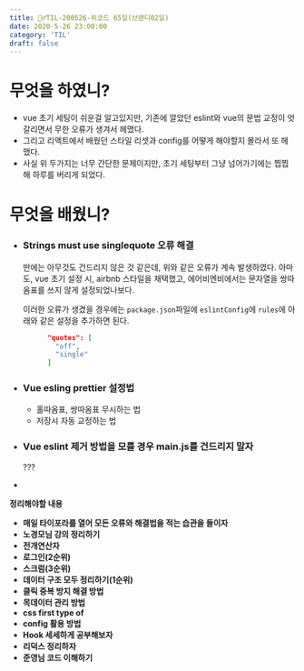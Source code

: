 ```yaml
---
title: 🏃‍♂️TIL-200526-위코드 65일(브랜디02일)
date: 2020-5-26 23:00:00
category: 'TIL'
draft: false
---
```




# 무엇을 하였니?

- vue 초기 세팅이 쉬운걸 알고있지만, 기존에 깔았던 eslint와 vue의 문법 교정이 엇갈리면서 무한 오류가 생겨서 헤맸다.
- 그리고 리액트에서 배웠던 스타일 리셋과 config를 어떻게 해야할지 몰라서 또 헤맸다.
- 사실 위 두가지는 너무 간단한 문제이지만, 초기 세팅부터 그냥 넘어가기에는 찝찝해 하루를 버리게 되었다.

# 무엇을 배웠니?

- ### Strings must use singlequote 오류 해결

  딴에는 아무것도 건드리지 않은 것 같은데, 위와 같은 오류가 계속 발생하였다. 아마도, vue 초기 설정 시, airbnb 스타일을 채택했고, 에어비엔비에서는 문자열을 쌍따옴표를 쓰지 않게 설정되었나보다.
  
  이러한 오류가 생겼을 경우에는 `package.json`파일에 `eslintConfig`에 `rules`에 아래와 같은 설정을 추가하면 된다.
  
  ```json
        "quotes": [
          "off",
          "single"
        ]
  ```
  
- ### Vue esling prettier 설정법 

  - 홀따옴표, 쌍따옴표 무시하는 법
  - 저장시 자동 교정하는 법

- ### Vue eslint 제거 방법을 모를 경우 main.js를 건드리지 말자

  ???

- 

**정리해야할 내용**

- **매일 타이포라를 열어 모든 오류와 해결법을 적는 습관을 들이자**
- **노경모님 강의 정리하기**
- **전개연산자**
- **로그인(2순위)**
- **스크럼(3순위)**
- **데이터 구조 모두 정리하기(1순위)**
- **클릭 중복 방지 해결 방법**
- **목데이터 관리 방법**
- **css first type of**
- **config 활용 방법**
- **Hook 세세하게 공부해보자**
- **리덕스 정리하자**
- **준영님 코드 이해하기**
